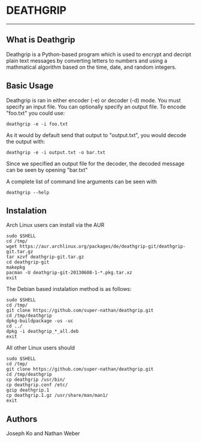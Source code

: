 DEATHGRIP
=========================
-------------------------


What is Deathgrip
-------------------------

Deathgrip is a Python-based program which is used to encrypt and decript plain text messages by converting letters to numbers and using a mathmatical algorithm based on the time, date, and random integers. 

 Basic Usage
-------------------------

Deathgrip is ran in either encoder (-e) or decoder (-d) mode. You must specify an input file. You can optionally specify an output file. To encode "foo.txt" you could use:

    deathgrip -e -i foo.txt

As it would by default send that output to "output.txt", you would decode the output with:

    deathgrip -e -i output.txt -o bar.txt

Since we specified an output file for the decoder, the decoded message can be seen by opening "bar.txt"
    
A complete list of command line arguments can be seen with 

	deathgrip --help
    

Instalation
--------------------------

Arch Linux users can install via the AUR

    sudo $SHELL
    cd /tmp/
    wget https://aur.archlinux.org/packages/de/deathgrip-git/deathgrip-git.tar.gz
    tar xzvf deathgrip-git.tar.gz
    cd deathgrip-git
    makepkg
    pacman -U deathgrip-git-20130608-1-*.pkg.tar.xz
    exit

The Debian based instalation method is as follows:

    sudo $SHELL
    cd /tmp/
    git clone https://github.com/super-nathan/deathgrip.git
    cd /tmp/deathgrip
    dpkg-buildpackage -us -uc
    cd ../
    dpkg -i deathgrip_*_all.deb
    exit
    
All other Linux users should
	
	sudo $SHELL
    cd /tmp/
    git clone https://github.com/super-nathan/deathgrip.git
    cd /tmp/deathgrip
    cp deathgrip /usr/bin/
    cp deathgrip.conf /etc/
    gzip deathgrip.1
    cp deathgrip.1.gz /usr/share/man/man1/
    exit

Authors
------------------------

Joseph Ko and Nathan Weber
